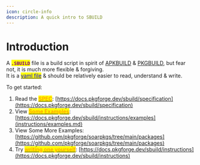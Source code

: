 ```yaml
---
icon: circle-info
description: A quick intro to SBUILD
---
```


# Introduction

A <mark style="color:purple;">**`.SBUILD`**</mark> file is a build script in spirit of [APKBUILD](https://wiki.alpinelinux.org/wiki/APKBUILD_Reference) & [PKGBUILD](https://wiki.archlinux.org/title/PKGBUILD), but fear not, it is much more flexible & forgiving.\
It is a [<mark style="color:blue;">yaml file</mark>](https://web.archive.org/web/2/https://spacelift.io/blog/yaml) & should be relatively easier to read, understand & write.

To get started:

1. Read the [<mark style="color:orange;">**SPEC**</mark>](specification/): [https://docs.pkgforge.dev/sbuild/specification](https://docs.pkgforge.dev/sbuild/specification)
2. View [<mark style="color:orange;">**Some Examples**</mark>](instructions/examples.md): [https://docs.pkgforge.dev/sbuild/instructions/examples](instructions/examples.md)
3. View Some More Examples: [https://github.com/pkgforge/soarpkgs/tree/main/packages](https://github.com/pkgforge/soarpkgs/tree/main/packages)
4. Try [<mark style="color:orange;">**writing one yourself**</mark>](instructions/): [https://docs.pkgforge.dev/sbuild/instructions](https://docs.pkgforge.dev/sbuild/instructions)
